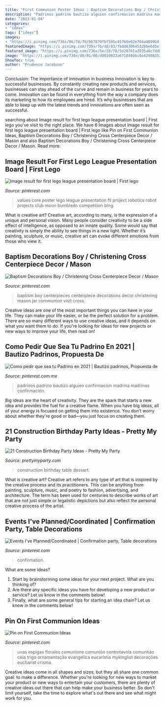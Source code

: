 ```yaml
---
title: "First Communion Poster Ideas : Baptism Decorations Boy / Christening Cross Centerpiece Decor / Mason"
description: "Padrinos padrino bautizo alguien confirmacion madrina madrinas confirmación"
date: "2023-01-04"
categories:
- "ideas"
tags: ["ideas"]
images:
- "https://i.pinimg.com/736x/06/78/70/067870fbf505c45760e92e704a4899b4--confirmation-planner.jpg"
featuredImage: "https://i.pinimg.com/736x/fb/dd/83/fbdd8386453266e6d3e72c64bd90bf42.jpg"
featured_image: "https://i.pinimg.com/736x/5e/28/76/5e28761a2035a8c7ddbd2c5e74b5bee8.jpg"
image: "https://i.pinimg.com/736x/d0/01/00/d0010023a671849b6c0a42488353a190.jpg"
ShowToc: true
author: "Prudence Jacobson"
---
```



Conclusion: The importance of innovation in business
Innovation is key to successful businesses. By constantly creating new products and services, businesses can stay ahead of the curve and remain in business for years to come. Innovation can be found in everything from the way a company does its marketing to how its employees are hired. It’s why businesses that are able to keep up with the latest trends and innovations are often seen as successful.

	

		
searching about Image result for first lego league presentation board | First lego you've visit to the right place. We have 6 Images about Image result for first lego league presentation board | First lego like Pin on First Communion Ideas, Baptism Decorations Boy / Christening Cross Centerpiece Decor / Mason and also Baptism Decorations Boy / Christening Cross Centerpiece Decor / Mason. Read more:
		
    
## Image Result For First Lego League Presentation Board | First Lego

<img loading=lazy src="https://i.pinimg.com/736x/fb/dd/83/fbdd8386453266e6d3e72c64bd90bf42.jpg" onerror="this.onerror=null;this.src='https://tse3.mm.bing.net/th?id=OIP.PfuJfd2tPJMGwXn78L3HngHaFj&amp;pid=15.1';" alt="Image result for first lego league presentation board | First lego">

_Source: pinterest.com_

>values core poster lego league presentation fll project robotics robot projects club moon bumbledo competition bing. 

	

What is creative art?
Creative art, according to many, is the expression of a unique and personal vision. Many people consider creativity to be a side effect of intelligence, as opposed to an innate quality. Some would say that creativity is simply the ability to see things in a new light. Whether it’s painting, sculpture, or music, creative art can evoke different emotions from those who view it.

    
## Baptism Decorations Boy / Christening Cross Centerpiece Decor / Mason

<img loading=lazy src="https://i.pinimg.com/736x/d0/ed/7d/d0ed7d57a84d5151b609bb7a20c62946.jpg" onerror="this.onerror=null;this.src='https://tse4.mm.bing.net/th?id=OIP.HcePCU7SYbJStThCOMhHTQHaLH&amp;pid=15.1';" alt="Baptism Decorations Boy / Christening Cross Centerpiece Decor / Mason">

_Source: pinterest.com_

>baptism boy centerpieces centerpiece decorations decor christening mason jar communion visit cross. 

	

Creative ideas are one of the most important things you can have in your life. They can make your life easier, or be the perfect solution for a problem. There are so many different ways to use creative ideas, and it depends on what you want them to do. If you're looking for ideas for new projects or new ways to improve your life, then read on!

    
## Como Pedir Que Sea Tu Padrino En 2021 | Bautizo Padrinos, Propuesta De

<img loading=lazy src="https://i.pinimg.com/736x/5e/28/76/5e28761a2035a8c7ddbd2c5e74b5bee8.jpg" onerror="this.onerror=null;this.src='https://tse2.mm.bing.net/th?id=OIP.JXApDJQAefco-cpMqiHRSQHaNL&amp;pid=15.1';" alt="Como pedir que sea tu Padrino en 2021 | Bautizo padrinos, Propuesta de">

_Source: pinterest.com.mx_

>padrinos padrino bautizo alguien confirmacion madrina madrinas confirmación. 

	

Big ideas are the heart of creativity. They are the spark that starts a new idea and provides the fuel for a creative flame. When you have big ideas, all of your energy is focused on getting them into existence. You don't worry about whether they're good or bad—you just focus on creating them.

    
## 21 Construction Birthday Party Ideas - Pretty My Party

<img loading=lazy src="https://www.prettymyparty.com/wp-content/uploads/2017/07/construction-party-ideas-dessert-table.jpg" onerror="this.onerror=null;this.src='https://tse1.mm.bing.net/th?id=OIP.FNiygM3jkBkMzPpRjGd0IgHaJ4&amp;pid=15.1';" alt="21 Construction Birthday Party Ideas - Pretty My Party">

_Source: prettymyparty.com_

>construction birthday table dessert. 

	

What is creative art?
Creative art refers to any type of art that is inspired by the creative process and its practitioners. This can be anything from painting, sculpture, music, and poetry to fashion, advertising, and architecture. The term has been used for centuries to describe works of art that are not just simple or legalistic depictions but also reflect the personal creative process of the artist.

    
## Events I&#039;ve Planned/Coordinated | Confirmation Party, Table Decorations

<img loading=lazy src="https://i.pinimg.com/736x/06/78/70/067870fbf505c45760e92e704a4899b4--confirmation-planner.jpg" onerror="this.onerror=null;this.src='https://tse1.mm.bing.net/th?id=OIP.1BcGo6LR6s5UeYPd0eiH0wHaJ4&amp;pid=15.1';" alt="Events I&#039;ve Planned/Coordinated | Confirmation party, Table decorations">

_Source: pinterest.com_

>confirmation. 

	

What are some ideas?
1. Start by brainstorming some ideas for your next project. What are you thinking of?
2. Are there any specific ideas you have for developing a new product or service? Let us know in the comments below!
3. Finally, what are some general tips for starting an idea chain? Let us know in the comments below!

    
## Pin On First Communion Ideas

<img loading=lazy src="https://i.pinimg.com/736x/d0/01/00/d0010023a671849b6c0a42488353a190.jpg" onerror="this.onerror=null;this.src='https://tse2.mm.bing.net/th?id=OIP.RH4Ecx7oFyErdZo6J0tAiAHaKV&amp;pid=15.1';" alt="Pin on First Communion Ideas">

_Source: pinterest.com_

>uvas espigas florales comunione comunión centrotavola comunhão ceia trigo ornamentação evangelica eucaristia mykinglist decorações eucharist crisma. 

	

Creative ideas come in all shapes and sizes, but they all share one common goal: to make a difference. Whether you're looking for new ways to market your product or new ways to entertain your customers, there are plenty of creative ideas out there that can help make your business better. So don't limit yourself, take the time to explore what's out there and see what might work for you.

